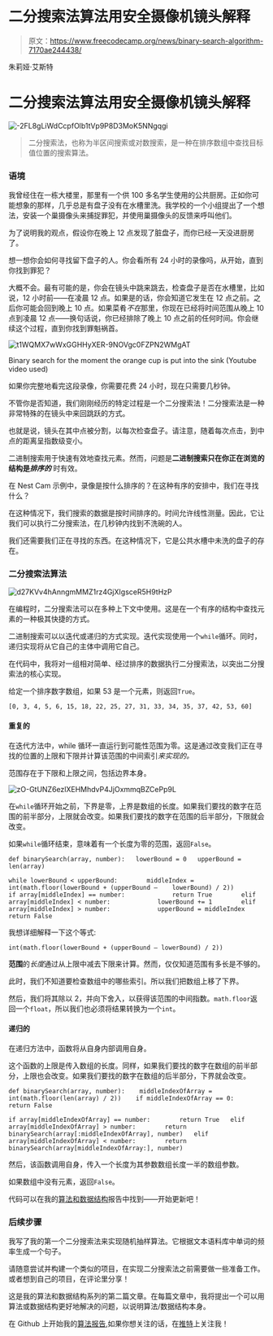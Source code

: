 # 二分搜索法算法用安全摄像机镜头解释

> 原文：<https://www.freecodecamp.org/news/binary-search-algorithm-7170ae244438/>

朱莉娅·艾斯特

# 二分搜索法算法用安全摄像机镜头解释

![-2FL8gLiWdCcpfOlb1tVp9P8D3MoK5NNgqgi](img/18b4ed25b05793711582f392999e1827.png)

> 二分搜索法，也称为半区间搜索或对数搜索，是一种在排序数组中查找目标值位置的搜索算法。

### 语境

我曾经住在一栋大楼里，那里有一个供 100 多名学生使用的公共厨房。正如你可能想象的那样，几乎总是有盘子没有在水槽里洗。我学校的一个小组提出了一个想法，安装一个巢摄像头来捕捉罪犯，并使用巢摄像头的反馈来呼叫他们。

为了说明我的观点，假设你在晚上 12 点发现了脏盘子，而你已经一天没进厨房了。

想一想你会如何寻找留下盘子的人。你会看所有 24 小时的录像吗，从开始，直到你找到罪犯？

大概不会。最有可能的是，你会在镜头中跳来跳去，检查盘子是否在水槽里，比如说，12 小时前——在凌晨 12 点。如果是的话，你会知道它发生在 12 点之前。之后你可能会回到晚上 10 点。如果菜肴*不在*那里，你现在已经将时间范围从晚上 10 点到凌晨 12 点——换句话说，你已经排除了晚上 10 点之前的任何时间。你会继续这个过程，直到你找到罪魁祸首。

![t1WQMX7wWxGGHHyXER-9NOVgc0FZPN2WMgAT](img/2ca083d5c830afc9914f3834439d0bab.png)

Binary search for the moment the orange cup is put into the sink (Youtube video used)

如果你完整地看完这段录像，你需要花费 24 小时，现在只需要几秒钟。

不管你是否知道，我们刚刚经历的特定过程是一个二分搜索法！二分搜索法是一种非常特殊的在镜头中来回跳跃的方式。

也就是说，镜头在其中点被分割，以每次检查盘子。请注意，随着每次点击，到中点的距离呈指数级变小。

二进制搜索用于快速有效地查找元素。然而，问题是**二进制搜索只在你正在浏览的结构是*排序的*** 时有效。

在 Nest Cam 示例中，录像是按什么排序的？在这种有序的安排中，我们在寻找什么？

在这种情况下，我们搜索的数据是按时间排序的。时间允许线性测量。因此，它让我们可以执行二分搜索法，在几秒钟内找到不洗碗的人。

我们还需要我们正在寻找的东西。在这种情况下，它是公共水槽中未洗的盘子的存在。

### 二分搜索法算法

![d27KVv4hAnngmMMZ1rz4GjXIgsceR5H9tHzP](img/ed1cd86b8618c5460b887989db1bd9a4.png)

在编程时，二分搜索法可以在多种上下文中使用。这是在一个有序的结构中查找元素的一种极其快捷的方式。

二进制搜索可以以迭代或递归的方式实现。迭代实现使用一个`while`循环。同时，递归实现将从它自己的主体中调用它自己。

在代码中，我将对一组相对简单、经过排序的数据执行二分搜索法，以突出二分搜索法的核心实现。

给定一个排序数字数组，如果 53 是一个元素，则返回`True`。

```
[0, 3, 4, 5, 6, 15, 18, 22, 25, 27, 31, 33, 34, 35, 37, 42, 53, 60]
```

#### 重复的

在迭代方法中，while 循环一直运行到可能性范围为零。这是通过改变我们正在寻找的位置的上限和下限并计算该范围的中间索引*来实现的。*

范围存在于下限和上限之间，包括边界本身。

![zO-GtUNZ6ezlXEHMhdvP4JjOxmmqBZCePp9L](img/9b38a44b5502b6347633be44a8850404.png)

在`while`循环开始之前，下界是零，上界是数组的长度。如果我们要找的数字在范围的前半部分，上限就会改变。如果我们要找的数字在范围的后半部分，下限就会改变。

如果`while`循环结束，意味着有一个长度为零的范围，返回`False`。

```
def binarySearch(array, number):   lowerBound = 0   upperBound = len(array)
```

```
while lowerBound < upperBound:        middleIndex = int(math.floor(lowerBound + (upperBound —    lowerBound) / 2))        if array[middleIndex] == number:             return True        elif array[middleIndex] < number:             lowerBound += 1        elif array[middleIndex] > number:             upperBound = middleIndex   return False
```

我想详细解释一下这个等式:

`int(math.floor(lowerBound + (upperBound — lowerBound) / 2))`

**范围**的*长度*通过从上限中减去下限来计算。然而，仅仅知道范围有多长是不够的。

此时，我们不知道要检查数组中的哪些索引。所以我们把数组上移了下界。

然后，我们将其除以 2，并向下舍入，以获得该范围的中间指数。`math.floor`返回一个`float`，所以我们也必须将结果转换为一个`int`。

#### 递归的

在递归方法中，函数将从自身内部调用自身。

这个函数的上限是传入数组的长度。同样，如果我们要找的数字在数组的前半部分，上限也会改变。如果我们要找的数字在数组的后半部分，下界就会改变。

```
def binarySearch(array, number):    middleIndexOfArray = int(math.floor(len(array) / 2))    if middleIndexOfArray == 0:        return False
```

```
if array[middleIndexOfArray] == number:        return True   elif array[middleIndexOfArray] > number:        return binarySearch(array[:middleIndexOfArray], number)   elif array[middleIndexOfArray] < number:        return binarySearch(array[middleIndexOfArray:], number)
```

然后，该函数调用自身，传入一个长度为其参数数组长度一半的数组参数。

如果数组中没有元素，返回`False`。

代码可以在我的[算法和数据结构](https://github.com/juliascript/Algorithms-and-Data-Structures)报告中找到——开始更新吧！

### 后续步骤

我写了我的第一个二分搜索法来实现随机抽样算法。它根据文本语料库中单词的频率生成一个句子。

请随意尝试并构建一个类似的项目，在实现二分搜索法之前需要做一些准备工作。或者想到自己的项目，在评论里分享！

这是我的算法和数据结构系列的第二篇文章。在每篇文章中，我将提出一个可以用算法或数据结构更好地解决的问题，以说明算法/数据结构本身。

在 Github 上开始我的[算法报告](https://github.com/juliascript/Algorithms-and-Data-Structures),如果你想关注的话，在[推特](https://twitter.com/JuliaGeist)上关注我！
